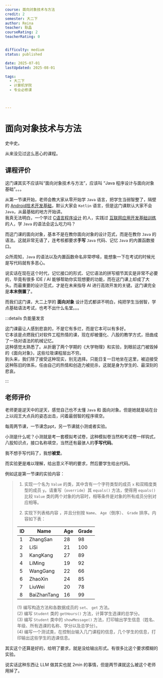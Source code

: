```yaml
---
course: 面向对象技术与方法
credit: 2
semester: 大二下
author: Reina
teacher: 耿晶
courseRating: 2
teacherRating: 0


difficulty: medium
status: published

date: 2025-07-01
lastUpdated: 2025-08-01

tags: 
  - 大二下
  - 计算机学院
  - 专业必修课
  


---
```



# 面向对象技术与方法

史中史。

从来没见过这么恶心的课程。

## 课程评价

这门课其实不应该叫“面向对象技术与方法”，应该叫 “Java 程序设计与面向对象基础”。。。

从第一节课开始，老师会教大家从零开始学 `Java` 语言，把学生当弱智整了，隔壁的 [Android技术开发基础](../Android技术开发基础/index.md)，默认大家会 `Kotlin` 语言，但是这门课默认大家不会 `Java`，从最基础的地方开始讲。 \
我真无法明白，一个学过 [C语言程序设计](../../大一下/C语言程序设计/index.md) 的人，实践过 [互联网应用开发基础训练](../../大二上/互联网应用开发基础训练/index.md) 的人，学 `Java` 的语法会这么吃力吗？

而这门课的面向对象，基本不是在教你面向对象的设计范式，而是在教你 `Java` 的语法。这就非常无语了，连考核都要求**手写** `Java` 代码、记忆 `Java` 的内置函数接口。

众所周知，`Java` 的语法以及内置函数命名非常啰嗦，能想象一下在考试的时候光是写代码就有多恶心。

说实话在现在这个时代，记忆接口的形式、记忆语法的拼写细节其实是非常不必要的，毕竟有很多 IDE / AI 能够帮助你实现想要的功能，而在这门课上却成了大头。而最重要的设计范式，才是在未来指导 AI 进行高效开发的关键。这门课完全是**本末倒置**了。

而我们这门课，大二上学的 **面向对象** 设计范式都讲不明白，纯把学生当弱智，学点基础语法考试，也考不出什么名堂。。。

:::details 负能量发言

这门课最让人感到悲哀的，不是它有多烂，而是它本可以有多好。  \
它本该是点燃我们对软件工程热情的课，现在却被僵化、八股的教学方式，扭曲成了一场对语法的机械记忆。  \
这种感觉太熟悉了。从折磨了两个学期的《大学物理》和实验，到眼前这门被毁掉的《面向对象》，这些垃圾课程层出不穷。  \
到头来，我们除了接受这种现实，别无选择。只能日复一日地坐在这里，被迫接受这种陈旧的体系，任由自己的热情和创造力被扼杀，这就是身为学生的、最深刻的悲哀。

:::



## 老师评价

老师更是逆天中的逆天，感觉自己也不太懂 `Java` 和 面向对象。但是她就是站在台上以阎王大点兵的姿态出击，问着最弱智的程序填空。

每周两节课，一节课念ppt，另一节课就小测或者实验。

小测是什么呢？小测就是考一套模拟考试卷，这种模拟卷当然和考试卷一样钩式，八股知识点，接口名称填空，当然还有最骇人的**手写代码**。

我不想手写代码了，我想**被爱**。

而实验更是难以理解，给出意义不明的要求，然后要学生给出代码。

例如这是第一节课的实验内容：

> 1. 实现一个名为 `Value` 的类，其中含有一个字符类型的成员 `x` 和双精度类型的成员 `y`。请重写（`override`）其 `equals()` 方法，使得用 `equals()` 比较 `Value` 类的两个对象的内容时，相等条件是对象的所有成员分别对应相等。
>
> 2. 实现下列表格内容 ，并且分别按 `Name`、 `Age`（倒序）、 `Grade` 排序。内容如下表：
>
>| ID | Name | Age | Grade |
>|----|------|-----|-------|
>| 1 | ZhangSan | 28 | 98 |
>| 2 | LiSi | 21 | 100 |
>| 3 | KangKang | 27 | 89 |
>| 4 | LiMing | 19 | 92 |
>| 5 | WangGang | 22 | 66 |
>| 6 | ZhaoXin | 24 | 85 |
>| 7 | LiuWei | 20 | 78 |
>| 8 | BaiZhanTang | 16 | 99 |
>
> (1) 编写构造方法和各数据成员的 `set`、 `get` 方法。 \
> (2) 编写 `Student` 类的 `getHours()` 方法，计算学生选课的总学分。 \
> (3) 编写 `Student` 类中的 `showMessage()` 方法，打印输出学生信息（姓名、年级、所有选课的名称、学分以及总学分）。 \
> (4) 编写一个测试类，在控制台输入几门课程的信息，几个学生的信息，打印输出这些学生的选课信息。


其实这个还算是好的，给明了要求，就是没给输出形式。有很多比这个要求模糊的实验。

说实话这种东西让 LLM 做其实也就 2min 的事情，但是两节课就这么被这个老师用掉了。